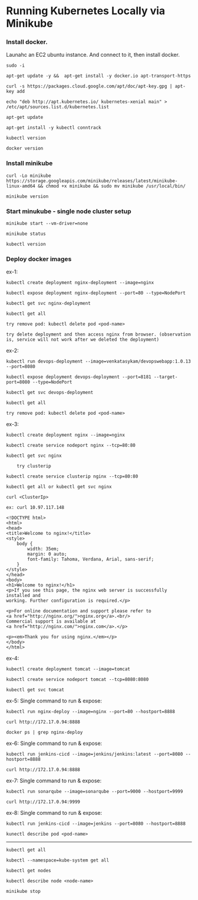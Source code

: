 # Running Kubernetes Locally via Minikube

### Install docker.

Launahc an EC2 ubuntu instance. And connect to it, then install docker.

    sudo -i

    apt-get update -y &&  apt-get install -y docker.io apt-transport-https
    
    curl -s https://packages.cloud.google.com/apt/doc/apt-key.gpg | apt-key add
    
    echo "deb http://apt.kubernetes.io/ kubernetes-xenial main" > /etc/apt/sources.list.d/kubernetes.list
    
    apt-get update
    
    apt-get install -y kubectl conntrack
    
    kubectl version
    
    docker version
      

### Install minikube

    curl -Lo minikube https://storage.googleapis.com/minikube/releases/latest/minikube-linux-amd64 && chmod +x minikube && sudo mv minikube /usr/local/bin/

    minikube version
        

### Start minukube - single node cluster setup

    minikube start --vm-driver=none

    minikube status
    
    kubectl version

### Deploy docker images

ex-1:
    
    kubectl create deployment nginx-deployment --image=nginx

    kubectl expose deployment nginx-deployment --port=80 --type=NodePort

    kubectl get svc nginx-deployment
    
    kubectl get all
    
    try remove pod: kubectl delete pod <pod-name>
    
    try delete deployment and then access nginx from browser. (observation is, service will not work after we deleted the deployment)

ex-2:

    kubectl run devops-deployment --image=venkatasykam/devopswebapp:1.0.13 --port=8080

    kubectl expose deployment devops-deployment --port=8181 --target-port=8080 --type=NodePort

    kubectl get svc devops-deployment
    
    kubectl get all
    
    try remove pod: kubectl delete pod <pod-name>

ex-3:

    kubectl create deployment nginx --image=nginx
    
    kubectl create service nodeport nginx --tcp=80:80
    
    kubectl get svc nginx
    
        try clusterip
    
    kubectl create service clusterip nginx --tcp=80:80
    
    kubectl get all or kubectl get svc nginx
    
    curl <ClusterIp>
    
    ex: curl 10.97.117.148
    
    <!DOCTYPE html>
    <html>
    <head>
    <title>Welcome to nginx!</title>
    <style>
        body {
            width: 35em;
            margin: 0 auto;
            font-family: Tahoma, Verdana, Arial, sans-serif;
        }
    </style>
    </head>
    <body>
    <h1>Welcome to nginx!</h1>
    <p>If you see this page, the nginx web server is successfully installed and
    working. Further configuration is required.</p>

    <p>For online documentation and support please refer to
    <a href="http://nginx.org/">nginx.org</a>.<br/>
    Commercial support is available at
    <a href="http://nginx.com/">nginx.com</a>.</p>

    <p><em>Thank you for using nginx.</em></p>
    </body>
    </html>

    

ex-4: 

    kubectl create deployment tomcat --image=tomcat
    
    kubectl create service nodeport tomcat --tcp=8080:8080
    
    kubectl get svc tomcat

ex-5: Single command to run & expose: 

    kubectl run nginx-deploy --image=nginx --port=80 --hostport=8888

    curl http://172.17.0.94:8888

    docker ps | grep nginx-deploy

ex-6: Single command to run & expose: 

    kubectl run jenkins-cicd --image=jenkins/jenkins:latest --port=8080 --hostport=8888

    curl http://172.17.0.94:8888

ex-7: Single command to run & expose: 

    kubectl run sonarqube --image=sonarqube --port=9000 --hostport=9999

    curl http://172.17.0.94:9999
    

ex-8: Single command to run & expose: 

    kubectl run jenkins-cicd --image=jenkins --port=8080 --hostport=8888

    kunectl describe pod <pod-name>
    
---------------

    kubectl get all

    kubectl --namespace=kube-system get all

    kubectl get nodes

    kubectl describe node <node-name>

    minikube stop


